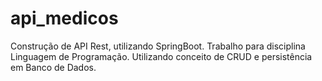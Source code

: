 # api_medicos
Construção de API Rest, utilizando SpringBoot. 
Trabalho para disciplina Linguagem de Programação. Utilizando conceito de CRUD e persistência em Banco de Dados.
